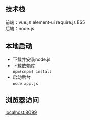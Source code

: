 ## 技术栈 ## 
前端：vue.js element-ui require.js ES5  
后端：node.js

## 本地启动 ##
* 下载并安装node.js  
* 下载依赖库  
    `npm(cnpm) install`
* 启动后台  
    `node app.js`

## 浏览器访问 ##
[localhost:8099](https://localhost:8099/)